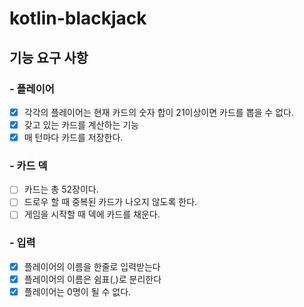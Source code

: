 # kotlin-blackjack
## 기능 요구 사항

### - 플레이어
- [X] 각각의 플레이어는 현재 카드의 숫자 합이 21이상이면 카드를 뽑을 수 없다.
- [x] 갖고 있는 카드를 계산하는 기능
- [X] 매 턴마다 카드를 저장한다.

### - 카드 덱
- [ ] 카드는 총 52장이다. 
- [ ] 드로우 할 때 중복된 카드가 나오지 않도록 한다.
- [ ] 게임을 시작할 때 덱에 카드를 채운다.

### - 입력
- [x] 플레이어의 이름을 한줄로 입력받는다
- [x] 플레이어의 이름은 쉼표(,)로 분리한다
- [x] 플레이어는 0명이 될 수 없다.